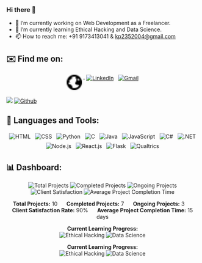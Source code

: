 ### Hi there 👋

- 🔭 I’m currently working on Web Development as a Freelancer.
- 🌱 I’m currently learning Ethical Hacking and Data Science.
- 📫 How to reach me: +91 9173413041 & kp2352004@gmail.com

## ✉️ Find me on:

<p align="center">
 <a href="https://charalambosioannou.github.io/" target="_blank" rel="noopener noreferrer"> <img src="https://raw.githubusercontent.com/iconic/open-iconic/master/svg/globe.svg" alt="Portfolio" height="40" style="vertical-align:top; margin:4px"> </a>
 <a href="https://linkedin.com/in/charalambosioannou" target="_blank" rel="noopener noreferrer"> <img src="https://cdn.jsdelivr.net/npm/simple-icons@v3/icons/linkedin.svg" alt="LinkedIn" height="40" style="vertical-align:top; margin:4px"></a>
 <a href="mailto:kp2352004@gmail.com"> <img src="https://cdn.jsdelivr.net/npm/simple-icons@v3/icons/gmail.svg" alt="Gmail" height="40" style="vertical-align:top; margin:4px"></a>
</p>

![](https://visitor-badge.laobi.icu/badge?page_id=kp2354.kp2354)
[![Github](https://img.shields.io/github/followers/kp2354?label=Follow&style=social)](https://github.com/kp2354)
<br />

## 🧰 Languages and Tools:

<p align="center">
    <img src="https://www.vectorlogo.zone/logos/html/html-icon.svg" alt="HTML" height="40" style="vertical-align:top; margin:4px">
    <img src="https://www.vectorlogo.zone/logos/css/css-icon.svg" alt="CSS" height="40" style="vertical-align:top; margin:4px">
    <img src="https://www.vectorlogo.zone/logos/python/python-icon.svg" alt="Python" height="40" style="vertical-align:top; margin:4px">
    <img src="https://www.vectorlogo.zone/logos/c/c-icon.svg" alt="C" height="40" style="vertical-align:top; margin:4px">
    <img src="https://www.vectorlogo.zone/logos/java/java-icon.svg" alt="Java" height="40" style="vertical-align:top; margin:4px">
    <img src="https://www.vectorlogo.zone/logos/javascript/javascript-icon.svg" alt="JavaScript" height="40" style="vertical-align:top; margin:4px">
    <img src="https://seeklogo.com/images/C/c-sharp-c-logo-02F17714BA-seeklogo.com.png" alt="C#" height="40" style="vertical-align:top; margin:4px">
    <img src="https://www.vectorlogo.zone/logos/dotnet/dotnet-icon.svg" alt=".NET" height="40" style="vertical-align:top; margin:4px">
    <img src="https://cdn.iconscout.com/icon/free/png-256/node-js-1174925.png" alt="Node.js" height="40" style="vertical-align:top; margin:4px">
    <img src="https://www.vectorlogo.zone/logos/reactjs/reactjs-icon.svg" alt="React.js" height="40" style="vertical-align:top; margin:4px">
    <img src="https://www.vectorlogo.zone/logos/flask/flask-icon.svg" alt="Flask" height="40" style="vertical-align:top; margin:4px">
    <img src="https://www.vectorlogo.zone/logos/qualtrics/qualtrics-icon.svg" alt="Qualtrics" height="40" style="vertical-align:top; margin:4px">
</p>


## 📊 Dashboard:

<p align="center">
  <img src="https://img.icons8.com/office/80/000000/project.png" alt="Total Projects"/>
  <img src="https://img.icons8.com/office/80/000000/task-completed.png" alt="Completed Projects"/>
  <img src="https://img.icons8.com/office/80/000000/running.png" alt="Ongoing Projects"/>
  <img src="https://img.icons8.com/office/80/000000/customer-satisfaction.png" alt="Client Satisfaction"/>
  <img src="https://img.icons8.com/office/80/000000/clock.png" alt="Average Project Completion Time"/>
</p>

<p align="center">
  <b>Total Projects:</b> 10 &nbsp;&nbsp;&nbsp;&nbsp;
  <b>Completed Projects:</b> 7 &nbsp;&nbsp;&nbsp;&nbsp;
  <b>Ongoing Projects:</b> 3 &nbsp;&nbsp;&nbsp;&nbsp;
  <b>Client Satisfaction Rate:</b> 90% &nbsp;&nbsp;&nbsp;&nbsp;
  <b>Average Project Completion Time:</b> 15 days
</p>

<p align="center">
  <b>Current Learning Progress:</b><br/>
  <img src="https://progress-bar.dev/60/?title=Ethical%20Hacking" alt="Ethical Hacking"/>
  <img src="https://progress-bar.dev/40/?title=Data%20Science" alt="Data Science"/>
</p>

<p align="center">
  <b>Current Learning Progress:</b><br/>
  <img src="https://progress-bar.dev/60/?title=Ethical%20Hacking" alt="Ethical Hacking"/>
  <img src="https://progress-bar.dev/40/?title=Data%20Science" alt="Data Science"/>
</p>
